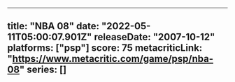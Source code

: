 
---
title: "NBA 08"
date: "2022-05-11T05:00:07.901Z"
releaseDate: "2007-10-12"
platforms: ["psp"]
score: 75
metacriticLink: "https://www.metacritic.com/game/psp/nba-08"
series: []
---
